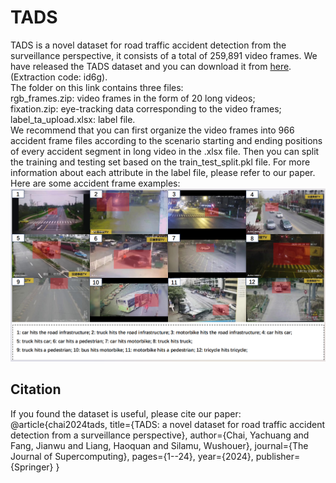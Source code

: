 # TADS
TADS is a novel dataset for road traffic accident detection from the surveillance perspective, it consists of a total of 259,891 video frames.
We have released the TADS dataset and you can download it from [here](https://pan.baidu.com/s/1rHJZeWSScDArCAW_bCPSMA?pwd=id6g). (Extraction code: id6g).  
The folder on this link contains three files:  
rgb_frames.zip: video frames in the form of 20 long videos;  
fixation.zip: eye-tracking data corresponding to the video frames;  
label_ta_upload.xlsx: label file.  
We recommend that you can first organize the video frames into 966 accident frame files according to the scenario starting and ending positions of every accident segment in long video in the .xlsx file. Then you can split the training and testing set based on the train_test_split.pkl file. For more information about each attribute in the label file, please refer to our paper.  
Here are some accident frame examples:
![Image example](https://github.com/cyc-gh/TADS/blob/main/img-folder/snapshots_accidents.PNG)
## Citation
If you found the dataset is useful, please cite our paper:
@article{chai2024tads,
  title={TADS: a novel dataset for road traffic accident detection from a surveillance perspective},
  author={Chai, Yachuang and Fang, Jianwu and Liang, Haoquan and Silamu, Wushouer},
  journal={The Journal of Supercomputing},
  pages={1--24},
  year={2024},
  publisher={Springer}
}

